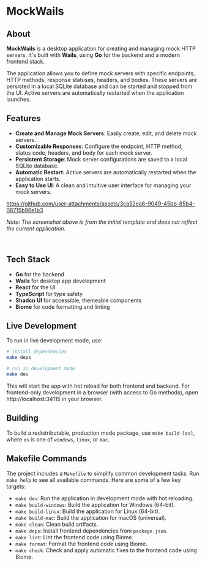 # MockWails

## About

**MockWails** is a desktop application for creating and managing mock HTTP servers. It's built with **Wails**, using **Go** for the backend and a modern frontend stack.

The application allows you to define mock servers with specific endpoints, HTTP methods, response statuses, headers, and bodies. These servers are persisted in a local SQLite database and can be started and stopped from the UI. Active servers are automatically restarted when the application launches.

## Features

- **Create and Manage Mock Servers**: Easily create, edit, and delete mock servers.
- **Customizable Responses**: Configure the endpoint, HTTP method, status code, headers, and body for each mock server.
- **Persistent Storage**: Mock server configurations are saved to a local SQLite database.
- **Automatic Restart**: Active servers are automatically restarted when the application starts.
- **Easy to Use UI**: A clean and intuitive user interface for managing your mock servers.

https://github.com/user-attachments/assets/3ca52ea6-9049-45bb-85b4-08715b96e1b3

*Note: The screenshot above is from the initial template and does not reflect the current application.*

</br>

## Tech Stack

- **Go** for the backend
- **Wails** for desktop app development
- **React** for the UI
- **TypeScript** for type safety
- **Shadcn UI** for accessible, themeable components
- **Biome** for code formatting and linting

## Live Development

To run in live development mode, use:

```sh
# install dependencies
make deps

# run in development mode
make dev
```

This will start the app with hot reload for both frontend and backend. For frontend-only development in a browser (with access to Go methods), open http://localhost:34115 in your browser.

## Building

To build a redistributable, production mode package, use `make build-[os]`, where `os` is one of `windows`, `linux`, or `mac`.

## Makefile Commands

The project includes a `Makefile` to simplify common development tasks. Run `make help` to see all available commands. Here are some of a few key targets:

- `make dev`: Run the application in development mode with hot reloading.
- `make build-windows`: Build the application for Windows (64-bit).
- `make build-linux`: Build the application for Linux (64-bit).
- `make build-mac`: Build the application for macOS (universal).
- `make clean`: Clean build artifacts.
- `make deps`: Install frontend dependencies from `package.json`.
- `make lint`: Lint the frontend code using Biome.
- `make format`: Format the frontend code using Biome.
- `make check`: Check and apply automatic fixes to the frontend code using Biome.